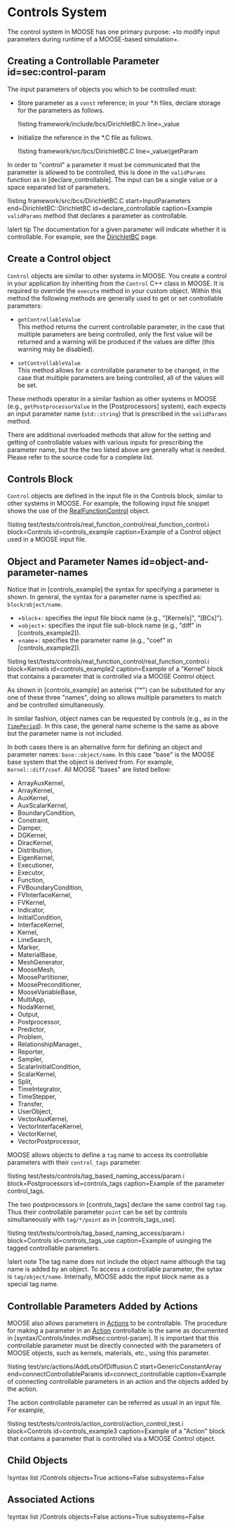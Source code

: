 # Controls System

The control system in MOOSE has one primary purpose: +to modify input parameters during runtime
of a MOOSE-based simulation+.

## Creating a Controllable Parameter id=sec:control-param

The input parameters of objects you which to be controlled must:

- Store parameter as a `const` reference; in your *.h files, declare storage for the parameters as
  follows.

  !listing framework/include/bcs/DirichletBC.h line=_value

- Initialize the reference in the *.C file as follows.

  !listing framework/src/bcs/DirichletBC.C line=_value(getParam

In order to "control" a parameter it must be communicated that the parameter is allowed to be
controlled, this is done in the `validParams` function as in [declare_controllable]. The input can
be a single value or a space separated list of parameters.

!listing framework/src/bcs/DirichletBC.C
         start=InputParameters
         end=DirichletBC::DirichletBC
         id=declare_controllable
         caption=Example `validParams` method that declares a parameter as controllable.

!alert tip
The documentation for a given parameter will indicate whether it is controllable. For example, see
the [DirichletBC](source/bcs/DirichletBC.md#input-parameters) page.

## Create a Control object

`Control` objects are similar to other systems in MOOSE. You create a control in your application
by inheriting from the `Control` C++ class in MOOSE. It is required to override the `execute`
method in your custom object. Within this method the following methods are generally used to get
or set controllable parameters:

- `getControllableValue` <br>
  This method returns the current controllable parameter, in the case that multiple parameters are
  being controlled, only the first value will be returned and a warning will be produced if the
  values are differ (this warning may be disabled).

- `setControllableValue` <br>
  This method allows for a controllable parameter to be changed, in the case that multiple
  parameters are being controlled, all of the values will be set.

These methods operator in a similar fashion as
other systems in MOOSE (e.g., `getPostprocessorValue` in the [Postprocessors] system), each
expects an input parameter name (`std::string`) that is prescribed in the `validParams` method.

There are additional overloaded methods that allow for the setting and getting of controllable values
with various inputs for prescribing the parameter name, but the the two listed above are generally
what is needed.  Please refer to the source code for a complete list.

## Controls Block

`Control` objects are defined in the input file in the Controls block, similar to other systems
in MOOSE. For example, the following input file snippet shows the use of the
[RealFunctionControl](/RealFunctionControl.md) object.

!listing test/tests/controls/real_function_control/real_function_control.i
         block=Controls
         id=controls_example
         caption=Example of a Control object used in a MOOSE input file.

## Object and Parameter Names id=object-and-parameter-names

Notice that in [controls_example] the syntax for specifying a parameter is shown. In general,
the syntax for a parameter name is specified as: `block/object/name`.

- +`block`+: specifies the input file block name (e.g., "[Kernels]", "[BCs]").
- +`object`+: specifies the input file sub-block name (e.g., "diff" in [controls_example2]).
- +`name`+: specifies the parameter name (e.g., "coef" in [controls_example2]).

!listing test/tests/controls/real_function_control/real_function_control.i
         block=Kernels
         id=controls_example2
         caption=Example of a "Kernel" block that contains a parameter that is controlled via a
                 MOOSE Control object.

As shown in [controls_example] an asterisk ("*") can be substituted for any one of these three
"names", doing so allows multiple parameters to match and be controlled simultaneously.

In similar fashion, object names can be requested by controls (e.g., as in the
[`TimePeriod`](/TimePeriod.md)). In this case, the general name scheme is the same
as above but the parameter name is not included.

In both cases there is an alternative form for defining an object and parameter names:
`base::object/name`. In this case "base" is the MOOSE base system that the object is derived from.
For example, `Kernel::diff/coef`. All MOOSE "bases" are listed bellow:

- ArrayAuxKernel,
- ArrayKernel,
- AuxKernel,
- AuxScalarKernel,
- BoundaryCondition,
- Constraint,
- Damper,
- DGKernel,
- DiracKernel,
- Distribution,
- EigenKernel,
- Executioner,
- Executor,
- Function,
- FVBoundaryCondition,
- FVInterfaceKernel,
- FVKernel,
- Indicator,
- InitialCondition,
- InterfaceKernel,
- Kernel,
- LineSearch,
- Marker,
- MaterialBase,
- MeshGenerator,
- MooseMesh,
- MoosePartitioner,
- MoosePreconditioner,
- MooseVariableBase,
- MultiApp,
- NodalKernel,
- Output,
- Postprocessor,
- Predictor,
- Problem,
- RelationshipManager.,
- Reporter,
- Sampler,
- ScalarInitialCondition,
- ScalarKernel,
- Split,
- TimeIntegrator,
- TimeStepper,
- Transfer,
- UserObject,
- VectorAuxKernel,
- VectorInterfaceKernel,
- VectorKernel,
- VectorPostprocessor,

MOOSE allows objects to define a `tag` name to access its controllable parameters with their `control_tags` parameter.

!listing test/tests/controls/tag_based_naming_access/param.i
         block=Postprocessors
         id=controls_tags
         caption=Example of the parameter control_tags.

The two postprocessors in [controls_tags] declare the same control tag `tag`.
Thus their controllable parameter `point` can be set by controls simultaneously with `tag/*/point` as in [controls_tags_use].

!listing test/tests/controls/tag_based_naming_access/param.i
         block=Controls
         id=controls_tags_use
         caption=Example of usinging the tagged controllable parameters.

!alert note
The tag name does not include the object name although the tag name is added by an object.
To access a controllable parameter, the sytax is `tag/object/name`.
Internally, MOOSE adds the input block name as a special tag name.

## Controllable Parameters Added by Actions

MOOSE also allows parameters in [Actions](Action.md) to be controllable.
The procedure for making a parameter in an [Action](Action.md) controllable is the same as documented in [syntax/Controls/index.md#sec:control-param].
It is important that this controllable parameter must be directly connected with the parameters of MOOSE objects, such as kernels, materials, etc., using this parameter.

!listing test/src/actions/AddLotsOfDiffusion.C
         start=GenericConstantArray
         end=connectControllableParams
         id=connect_controllable
         caption=Example of connecting controllable parameters in an action and the objects added by the action.

The action controllable parameter can be referred as usual in an input file. For example,

!listing test/tests/controls/action_control/action_control_test.i
         block=Controls
         id=controls_example3
         caption=Example of a "Action" block that contains a parameter that is controlled via a
                 MOOSE Control object.

## Child Objects

!syntax list /Controls objects=True actions=False subsystems=False

## Associated Actions

!syntax list /Controls objects=False actions=True subsystems=False
